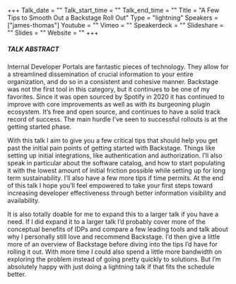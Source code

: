 +++
Talk_date = ""
Talk_start_time = ""
Talk_end_time = ""
Title = "A Few Tips to Smooth Out a Backstage Roll Out"
Type = "lightning"
Speakers = ["james-thomas"]
Youtube = ""
Vimeo = ""
Speakerdeck = ""
Slideshare = ""
Slides = ""
Website = ""
+++

##### TALK ABSTRACT

Internal Developer Portals are fantastic pieces of technology. They allow for a streamlined dissemination of crucial information to your entire organization, and do so in a consistent and cohesive manner. Backstage was not the first tool in this category, but it continues to be one of my favorites. Since it was open sourced by Spotify in 2020 it has continued to improve with core improvements as well as with its burgeoning plugin ecosystem. It’s free and open source, and continues to have a solid track record of success. The main hurdle I’ve seen to successful rollouts is at the getting started phase.

With this talk I aim to give you a few critical tips that should help you get past the initial pain points of getting started with Backstage. Things like setting up initial integrations, like authentication and authorization. I’ll also speak in particular about the software catalog, and how to start populating it with the lowest amount of initial friction possible while setting up for long term sustainability. I’ll also have a few more tips if time permits. At the end of this talk I hope you’ll feel empowered to take your first steps toward increasing developer effectiveness through better information visibility and availability.

It is also totally doable for me to expand this to a larger talk if you have a need. If I did expand it to a larger talk I’d probably cover more of the conceptual benefits of IDPs and compare a few leading tools and talk about why I personally still love and recommend Backstage. I’d then give a little more of an overview of Backstage before diving into the tips I’d have for rolling it out. With more time I could also spend a little more bandwidth on exploring the problem instead of going pretty quickly to solutions. But I’m absolutely happy with just doing a lightning talk if that fits the schedule better.
